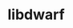 ---
title: "libdwarf"
layout: cache
categories: [package, v0.20.2]
meta: {"versions": ["20180129"], "compilers": ["gcc@=11.1.0", "gcc@=11.3.0"], "oss": ["ubuntu20.04", "ubuntu22.04"], "platforms": ["linux"], "targets": ["ppc64le", "x86_64_v3"], "stacks": ["e4s", "e4s-power", "root", "tutorial"], "num_specs": 3, "num_specs_by_stack": {"e4s-power": 1, "root": 3, "e4s": 1, "tutorial": 1}}
spec_details: [{"hash": "bgmkwx2aymxf74m3vmbztdydy7ak7cze", "compiler": "gcc@=11.1.0", "versions": ["20180129"], "os": "ubuntu20.04", "platform": "linux", "target": "ppc64le", "variants": ["build_system=generic"], "stacks": ["e4s-power", "root"], "size": "-", "tarball": "https://binaries.spack.io/releases/v0.20.2/build_cache/linux-ubuntu20.04-ppc64le/gcc-11.1.0/libdwarf-20180129/linux-ubuntu20.04-ppc64le-gcc-11.1.0-libdwarf-20180129-bgmkwx2aymxf74m3vmbztdydy7ak7cze.spack"}, {"hash": "dxc3p5azu36lnjb35dqytoi66ni4hvyi", "compiler": "gcc@=11.1.0", "versions": ["20180129"], "os": "ubuntu20.04", "platform": "linux", "target": "x86_64_v3", "variants": ["build_system=generic"], "stacks": ["root", "e4s"], "size": "-", "tarball": "https://binaries.spack.io/releases/v0.20.2/build_cache/linux-ubuntu20.04-x86_64_v3/gcc-11.1.0/libdwarf-20180129/linux-ubuntu20.04-x86_64_v3-gcc-11.1.0-libdwarf-20180129-dxc3p5azu36lnjb35dqytoi66ni4hvyi.spack"}, {"hash": "3vvfk35vlnoypd655vjug35i55dtfrzu", "compiler": "gcc@=11.3.0", "versions": ["20180129"], "os": "ubuntu22.04", "platform": "linux", "target": "x86_64_v3", "variants": ["build_system=generic"], "stacks": ["root", "tutorial"], "size": "-", "tarball": "https://binaries.spack.io/releases/v0.20.2/build_cache/linux-ubuntu22.04-x86_64_v3/gcc-11.3.0/libdwarf-20180129/linux-ubuntu22.04-x86_64_v3-gcc-11.3.0-libdwarf-20180129-3vvfk35vlnoypd655vjug35i55dtfrzu.spack"}]
---